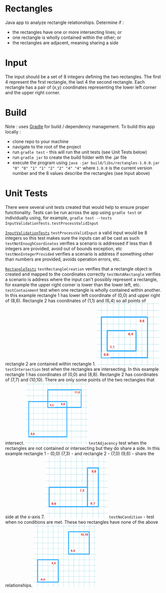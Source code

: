 # Rectangles
Java app to analyze rectangle relationships.  Determine if :
- the rectangles have one or more intersecting lines; or
- one rectangle is wholly contained within the other; or
- the rectangles are adjacent, meaning sharing a side

# Input
The input should be a set of 8 integers defining the two rectangles.  The first 4 represent the first rectangle, the last 4 
the second rectangle.  Each rectangle has a pair of (x,y) coordinates representing the lower left corner and the upper 
right corner.

# Build
Note : uses [Gradle](https://gradle.org/) for build / dependency management.
To build this app locally :
- clone repo to your machine
- navigate to the root of the project
- run `gradle test` - this will run the unit tests (see Unit Tests below)
- run `gradle jar` to create the build folder with the .jar file
- execute the program using `java -jar build/libs/rectangles-1.0.0.jar "0" "0" "1" "1" "2" "2" "4" "4"` where `1.0.0` is
the current version number and the 8 values describe the rectangles (see Input above)

# Unit Tests
There were several unit tests created that would help to ensure proper functionality.  Tests can be run across the app
using `gradle test` or individually using, for example, `gradle test --tests InputValidationTests.testProcessValidInput`

[`InputValidationTests`](https://github.com/kmanoleff/rectangles/blob/master/src/test/java/InputValidationTests.java)
`testProcessValidInput` a valid input would be 8 integers so this test makes sure the inputs can all be cast as such
`testNotEnoughCoordinates` verifies a scenario is addressed if less than 8 integers are provided, avoid out of bounds exception, etc
`testNonIntegerProvided` verifies a scenario is address if something other than numbers are provided, avoids operation errors, etc.

[`RectangleTests`](https://github.com/kmanoleff/rectangles/blob/master/src/test/java/RectangleTests.java)
`testRectangleCreation` verifies that a rectangle object is created and mapped to the coordinates correctly
`testNotARectangle` verifies a scenario is address where the input can't possibly represent a rectangle, for
example the upper right corner is lower than the lower left, etc.
`testContainment` test when one rectangle is wholly contained within another.  In this example rectangle 1 has lower left
coordinate of (0,0) and upper right of (8,6).  Rectangle 2 has coordinates of (1,1) and (6,4) so all points of rectangle 2 are
contained within rectangle 1. 
<img src="/src/main/resources/containment.png" width="200" height="200">
`testIntersection` test when the rectangles are intersecting.  In this example rectangle 1 has coordinates of (0,0) and (8,8).
Rectangle 2 has coordinates of (7,7) and (10,10).  There are only some points of the two rectangles that intersect. 
<img src="/src/main/resources/intersection.png" width="200" height="200">
`testAdjacency` test when the rectangles are not contained or intersecting but they do share a side.  In this example
rectangle 1 - (0,0) (7,3) - and rectangle 2 - (7,0) (9,6) - share the side at the x-axis 7. 
<img src="/src/main/resources/adjacency.png" width="200" height="200">
`testNoCondition` - test when no conditions are met.  These two rectangles have none of the above relationships. 
<img src="/src/main/resources/no-relation.png" width="200" height="200">
